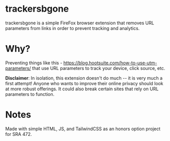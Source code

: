 # trackersbgone
trackersbgone is a simple FireFox browser extension that removes URL parameters from links in order to prevent tracking and analytics. 

# Why?
Preventing things like this - https://blog.hootsuite.com/how-to-use-utm-parameters/ that use URL parameters to track your device, click source, etc. 

**Disclaimer**: In isolation, this extension doesn't do much -- it is very much a first attempt! Anyone who wants to improve their online privacy should look at more robust offerings. It could also break certain sites that rely on URL parameters to function. 


# Notes 
Made with simple HTML, JS, and TailwindCSS as an honors option project for SRA 472.